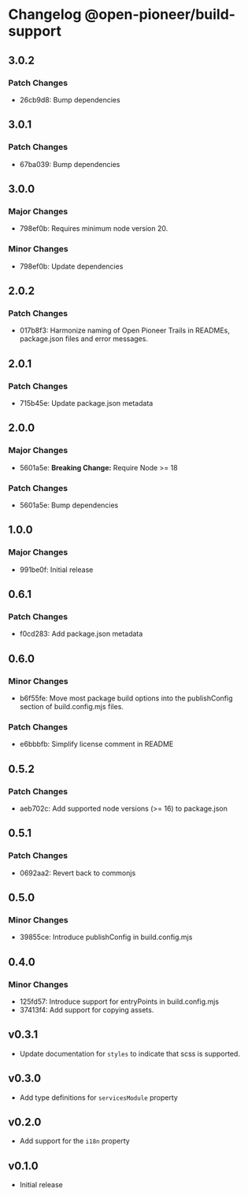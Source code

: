 # Changelog @open-pioneer/build-support

## 3.0.2

### Patch Changes

- 26cb9d8: Bump dependencies

## 3.0.1

### Patch Changes

- 67ba039: Bump dependencies

## 3.0.0

### Major Changes

- 798ef0b: Requires minimum node version 20.

### Minor Changes

- 798ef0b: Update dependencies

## 2.0.2

### Patch Changes

- 017b8f3: Harmonize naming of Open Pioneer Trails in READMEs, package.json files and error messages.

## 2.0.1

### Patch Changes

- 715b45e: Update package.json metadata

## 2.0.0

### Major Changes

- 5601a5e: **Breaking Change:** Require Node >= 18

### Patch Changes

- 5601a5e: Bump dependencies

## 1.0.0

### Major Changes

- 991be0f: Initial release

## 0.6.1

### Patch Changes

- f0cd283: Add package.json metadata

## 0.6.0

### Minor Changes

- b6f55fe: Move most package build options into the publishConfig section of build.config.mjs files.

### Patch Changes

- e6bbbfb: Simplify license comment in README

## 0.5.2

### Patch Changes

- aeb702c: Add supported node versions (>= 16) to package.json

## 0.5.1

### Patch Changes

- 0692aa2: Revert back to commonjs

## 0.5.0

### Minor Changes

- 39855ce: Introduce publishConfig in build.config.mjs

## 0.4.0

### Minor Changes

- 125fd57: Introduce support for entryPoints in build.config.mjs
- 37413f4: Add support for copying assets.

## v0.3.1

- Update documentation for `styles` to indicate that scss is supported.

## v0.3.0

- Add type definitions for `servicesModule` property

## v0.2.0

- Add support for the `i18n` property

## v0.1.0

- Initial release
